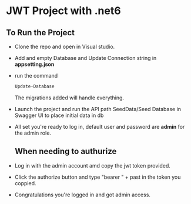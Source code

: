 # JWT Project with .net6

## To Run the Project

- Clone the repo and open in Visual studio.
- Add and empty Database and Update Connection string in **appsetting.json**
- run the command
  ```bash
  Update-Database
  ```
  The migrations added will handle everything.
- Launch the project and run the API path SeedData/Seed Database in Swagger UI to place initial data in db
- All set you're ready to log in, default user and password are **admin** for the admin role.

  ## When needing to authurize

- Log in with the admin account amd copy the jwt token provided.
- Click the authorize button and type "bearer " + past in the token you coppied.
- Congratulations you're logged in and got admin access.
